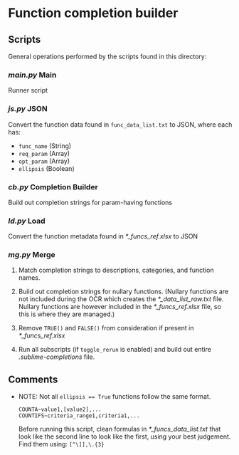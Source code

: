 # Function completion builder

## Scripts

General operations performed by the scripts found in this directory:

### *main.py* Main
Runner script

### *js.py* JSON
Convert the function data found in `func_data_list.txt` to JSON, where each has:
- `func_name` (String)
- `req_param` (Array)
- `opt_param` (Array)
- `ellipsis` (Boolean)

### *cb.py* Completion Builder
Build out completion strings for param-having functions

### *ld.py* Load
Convert the function metadata found in *\*\_funcs\_ref.xlsx* to JSON

### *mg.py* Merge

1. Match completion strings to descriptions, categories, and function names.

2. Build out completion strings for nullary functions.
    (Nullary functions are not included during the OCR which creates the
    *\*\_data\_list\_raw.txt* file. Nullary functions are however included in
    the *\*\_funcs\_ref.xlsx* file, so this is where they are managed.)

3. Remove `TRUE()` and `FALSE()` from consideration if present in
    *\*\_funcs\_ref.xlsx*

4. Run all subscripts (if `toggle_rerun` is enabled) and build out entire
    *.sublime-completions* file.


## Comments

- NOTE: Not all `ellipsis == True` functions follow the same format.

    ```
    COUNTA~value1,[value2],...
    COUNTIFS~criteria_range1,criteria1,...
    ```

    Before running this script, clean formulas in *\*\_funcs\_data\_list.txt*
    that look like the second line to look like the first, using your best
    judgement. Find them using: `[^\]],\.{3}`
